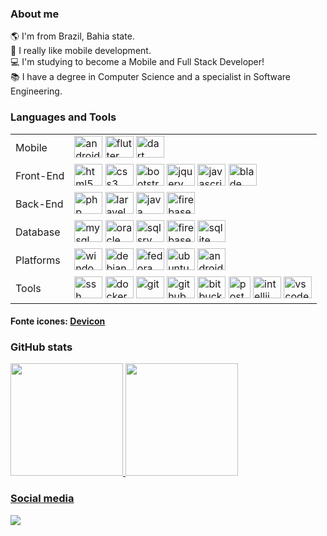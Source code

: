 ### About me
:earth_americas: I'm from Brazil, Bahia state. <br />
:iphone: I really like mobile development. <br />
:computer: I'm studying to become a Mobile and Full Stack Developer! <br />
:books: I have a degree in Computer Science and a specialist in Software Engineering. <br />
<!-- :dart: My projects at the moment are related to educational purposes, I want to help students and teachers to achieve a better learning process. <br /> -->

### Languages and Tools
<div>  
  <table>
    <tbody>
      <tr>
        <td>Mobile</td>
        <td>
          <img height="35" width="45" alt="android" src="https://cdn.jsdelivr.net/gh/devicons/devicon/icons/android/android-original.svg" />
          <img height="35" width="45" alt="flutter" src="https://cdn.jsdelivr.net/gh/devicons/devicon/icons/flutter/flutter-original.svg" />
          <img height="35" width="45" alt="dart" src="https://cdn.jsdelivr.net/gh/devicons/devicon/icons/dart/dart-original.svg" />
        </td>
      </tr>
      <tr>
        <td>Front-End</td>
        <td>
          <img height="35" width="45" alt="html5" src="https://cdn.jsdelivr.net/gh/devicons/devicon/icons/html5/html5-original.svg" />
          <img height="35" width="45" alt="css3" src="https://cdn.jsdelivr.net/gh/devicons/devicon/icons/css3/css3-original.svg" />
          <img height="35" width="45" alt="bootstrap" src="https://cdn.jsdelivr.net/gh/devicons/devicon/icons/bootstrap/bootstrap-original.svg" />
          <img height="35" width="45" alt="jquery" src="https://cdn.jsdelivr.net/gh/devicons/devicon/icons/jquery/jquery-original.svg" />
          <img height="35" width="45" alt="javascript" src="https://cdn.jsdelivr.net/gh/devicons/devicon/icons/javascript/javascript-original.svg" />
          <img height="35" width="45" alt="blade" src="https://cdn.jsdelivr.net/gh/devicons/devicon/icons/laravel/laravel-plain.svg" /> 
        </td>
      </tr>
      <tr>
        <td>Back-End</td>
        <td>
          <img height="35" width="45" alt="php" src="https://cdn.jsdelivr.net/gh/devicons/devicon/icons/php/php-original.svg" />
          <img height="35" width="45" alt="laravel" src="https://cdn.jsdelivr.net/gh/devicons/devicon/icons/laravel/laravel-plain.svg" />
          <img height="35" width="45" alt="java" src="https://cdn.jsdelivr.net/gh/devicons/devicon/icons/java/java-original.svg" />
          <img height="35" width="45" alt="firebase" src="https://cdn.jsdelivr.net/gh/devicons/devicon/icons/python/python-original.svg" />
        </td>
      </tr>
      <tr>
        <td>Database</td>
        <td>
          <img height="35" width="45" alt="mysql" src="https://cdn.jsdelivr.net/gh/devicons/devicon/icons/mysql/mysql-original.svg" />
          <img height="35" width="45" alt="oracle" src="https://cdn.jsdelivr.net/gh/devicons/devicon/icons/oracle/oracle-original.svg" />
          <img height="35" width="45" alt="sqlsrv" src="https://cdn.jsdelivr.net/gh/devicons/devicon/icons/microsoftsqlserver/microsoftsqlserver-plain.svg" />
          <img height="35" width="45" alt="firebase" src="https://cdn.jsdelivr.net/gh/devicons/devicon/icons/firebase/firebase-plain.svg" />
          <img height="35" width="45" alt="sqlite" src="https://cdn.jsdelivr.net/gh/devicons/devicon/icons/sqlite/sqlite-original.svg" />
        </td>
      </tr>
      <tr>
        <td>Platforms</td>
        <td>
          <img height="35" width="45" alt="windows" src="https://cdn.jsdelivr.net/gh/devicons/devicon/icons/windows8/windows8-original.svg" />
          <img height="35" width="45" alt="debian" src="https://cdn.jsdelivr.net/gh/devicons/devicon/icons/debian/debian-original.svg" />
          <img height="35" width="45" alt="fedora" src="https://cdn.jsdelivr.net/gh/devicons/devicon/icons/fedora/fedora-original.svg" />
          <img height="35" width="45" alt="ubuntu" src="https://cdn.jsdelivr.net/gh/devicons/devicon/icons/ubuntu/ubuntu-plain.svg" />
          <img height="35" width="45" alt="android" src="https://cdn.jsdelivr.net/gh/devicons/devicon/icons/android/android-original.svg" />
        </td>
      </tr>
      <tr>
        <td>Tools</td>
        <td>
          <img height="35" width="45" alt="ssh" src="https://cdn.jsdelivr.net/gh/devicons/devicon/icons/ssh/ssh-original-wordmark.svg" />
          <img height="35" width="45" alt="docker" src="https://cdn.jsdelivr.net/gh/devicons/devicon/icons/docker/docker-original.svg" />
          <img height="35" width="45" alt="git" src="https://cdn.jsdelivr.net/gh/devicons/devicon/icons/git/git-original.svg" />
          <img height="35" width="45" alt="github" src="https://cdn.jsdelivr.net/gh/devicons/devicon/icons/github/github-original.svg" />
          <img height="35" width="45" alt="bitbucket" src="https://cdn.jsdelivr.net/gh/devicons/devicon/icons/bitbucket/bitbucket-original.svg" />
          <img height="35" alt="postman" src="https://www.vectorlogo.zone/logos/getpostman/getpostman-icon.svg" />
          <img height="35" width="45" alt="intellij" src="https://cdn.jsdelivr.net/gh/devicons/devicon/icons/jira/jira-original.svg" />
          <img height="35" width="45" alt="vscode" src="https://cdn.jsdelivr.net/gh/devicons/devicon/icons/trello/trello-plain.svg" />
        </td>
      </tr>    
    </tbody>
  </table>
  <div>
    <h4>Fonte icones: <a href="https://github.com/devicons/devicon/tree/master/icons">Devicon</a></h4>
  </div>
</div>

### GitHub stats
<div align="">
  <a href="https://github.com/yurigabriel958">
  <img height="180em" src="https://github-readme-stats.vercel.app/api?username=icarosolon&show_icons=true&include_all_commits=true&count_private=true"/>
  <img height="180em" src="https://github-readme-stats.vercel.app/api/top-langs/?username=icarosolon&layout=compact&langs_count=6"/>
</div>
   
### Social media

<div>
    <a href="https://www.linkedin.com/in/icaro-solon-souza-tamarindo-59105b14b" target="_blank"><img src="https://img.shields.io/badge/-LinkedIn-%230077B5?style=for-the-badge&logo=linkedin&logoColor=white" target="_blank"></a> 
</div>  
